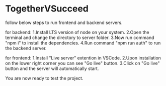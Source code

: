 # TogetherVSucceed

follow below steps to run frontend and backend servers.

for backend:
1.Install LTS version of node on your system.
2.Open the terminal and change the directory to server folder.
3.Now run command "npm i" to install the dependencies.
4.Run command "npm run auth" to run the backend server.

for frontend:
1.Install "Live server" extention in VSCode.
2.Upon installation on the lower right corner you can see "Go live" button.
3.Click on "Go live" button and the server will automatically start.

You are now ready to test the project.

